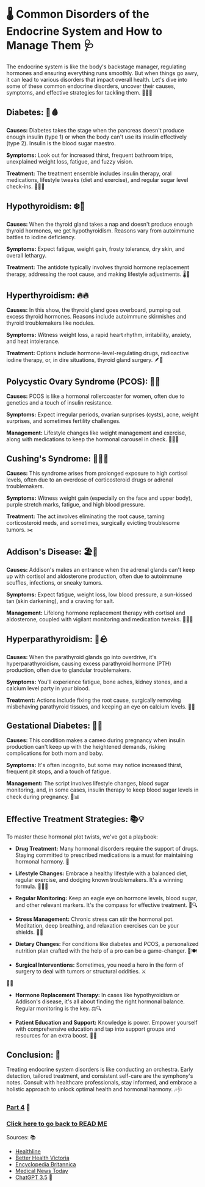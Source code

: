# 🌡️ Common Disorders of the Endocrine System and How to Manage Them 🩺

The endocrine system is like the body's backstage manager, regulating hormones and ensuring everything runs smoothly. But when things go awry, it can lead to various disorders that impact overall health. Let's dive into some of these common endocrine disorders, uncover their causes, symptoms, and effective strategies for tackling them. 🕵️‍♀️💉

## Diabetes: 🍰🩸

**Causes:** Diabetes takes the stage when the pancreas doesn't produce enough insulin (type 1) or when the body can't use its insulin effectively (type 2). Insulin is the blood sugar maestro.

**Symptoms:** Look out for increased thirst, frequent bathroom trips, unexplained weight loss, fatigue, and fuzzy vision.

**Treatment:** The treatment ensemble includes insulin therapy, oral medications, lifestyle tweaks (diet and exercise), and regular sugar level check-ins. 🏃‍♀️🥗

## Hypothyroidism: ❄️🦋

**Causes:** When the thyroid gland takes a nap and doesn't produce enough thyroid hormones, we get hypothyroidism. Reasons vary from autoimmune battles to iodine deficiency.

**Symptoms:** Expect fatigue, weight gain, frosty tolerance, dry skin, and overall lethargy.

**Treatment:** The antidote typically involves thyroid hormone replacement therapy, addressing the root cause, and making lifestyle adjustments. 🌡️🥦

## Hyperthyroidism: 🔥🔥

**Causes:** In this show, the thyroid gland goes overboard, pumping out excess thyroid hormones. Reasons include autoimmune skirmishes and thyroid troublemakers like nodules.

**Symptoms:** Witness weight loss, a rapid heart rhythm, irritability, anxiety, and heat intolerance.

**Treatment:** Options include hormone-level-regulating drugs, radioactive iodine therapy, or, in dire situations, thyroid gland surgery. 🪶💊

## Polycystic Ovary Syndrome (PCOS): 🧬🍏

**Causes:** PCOS is like a hormonal rollercoaster for women, often due to genetics and a touch of insulin resistance.

**Symptoms:** Expect irregular periods, ovarian surprises (cysts), acne, weight surprises, and sometimes fertility challenges.

**Management:** Lifestyle changes like weight management and exercise, along with medications to keep the hormonal carousel in check. 💪🧘‍♀️

## Cushing's Syndrome: 🧡🏋️‍♀️

**Causes:** This syndrome arises from prolonged exposure to high cortisol levels, often due to an overdose of corticosteroid drugs or adrenal troublemakers.

**Symptoms:** Witness weight gain (especially on the face and upper body), purple stretch marks, fatigue, and high blood pressure.

**Treatment:** The act involves eliminating the root cause, taming corticosteroid meds, and sometimes, surgically evicting troublesome tumors. ✂️

## Addison's Disease: 🏖️🧂

**Causes:** Addison's makes an entrance when the adrenal glands can't keep up with cortisol and aldosterone production, often due to autoimmune scuffles, infections, or sneaky tumors.

**Symptoms:** Expect fatigue, weight loss, low blood pressure, a sun-kissed tan (skin darkening), and a craving for salt.

**Management:** Lifelong hormone replacement therapy with cortisol and aldosterone, coupled with vigilant monitoring and medication tweaks. 🏄‍♀️💊

## Hyperparathyroidism: 🧪🪨

**Causes:** When the parathyroid glands go into overdrive, it's hyperparathyroidism, causing excess parathyroid hormone (PTH) production, often due to glandular troublemakers.

**Symptoms:** You'll experience fatigue, bone aches, kidney stones, and a calcium level party in your blood.

**Treatment:** Actions include fixing the root cause, surgically removing misbehaving parathyroid tissues, and keeping an eye on calcium levels. 🔨🏥

## Gestational Diabetes: 🤰🍰

**Causes:** This condition makes a cameo during pregnancy when insulin production can't keep up with the heightened demands, risking complications for both mom and baby.

**Symptoms:** It's often incognito, but some may notice increased thirst, frequent pit stops, and a touch of fatigue.

**Management:** The script involves lifestyle changes, blood sugar monitoring, and, in some cases, insulin therapy to keep blood sugar levels in check during pregnancy. 👶📊

## Effective Treatment Strategies: 📚💡

To master these hormonal plot twists, we've got a playbook:

- **Drug Treatment:** Many hormonal disorders require the support of drugs. Staying committed to prescribed medications is a must for maintaining hormonal harmony. 💊

- **Lifestyle Changes:** Embrace a healthy lifestyle with a balanced diet, regular exercise, and dodging known troublemakers. It's a winning formula. 🏋️‍♂️🥦

- **Regular Monitoring:** Keep an eagle eye on hormone levels, blood sugar, and other relevant markers. It's the compass for effective treatment. 🦅🔍

- **Stress Management:** Chronic stress can stir the hormonal pot. Meditation, deep breathing, and relaxation exercises can be your shields. 🧘‍♂️

- **Dietary Changes:** For conditions like diabetes and PCOS, a personalized nutrition plan crafted with the help of a pro can be a game-changer. 🍏🍽️

- **Surgical Interventions:** Sometimes, you need a hero in the form of surgery to deal with tumors or structural oddities. ⚔

️👨‍⚕️

- **Hormone Replacement Therapy:** In cases like hypothyroidism or Addison's disease, it's all about finding the right hormonal balance. Regular monitoring is the key. ⚖️🔍

- **Patient Education and Support:** Knowledge is power. Empower yourself with comprehensive education and tap into support groups and resources for an extra boost. 🧠🤗

## Conclusion: 🌟

Treating endocrine system disorders is like conducting an orchestra. Early detection, tailored treatment, and consistent self-care are the symphony's notes. Consult with healthcare professionals, stay informed, and embrace a holistic approach to unlock optimal health and hormonal harmony. 🎶🩺

### [Part 4](Part_4.md) 📖
### [Click here to go back to READ ME](README.md)

Sources: 📚
- [Healthline](https://www.healthline.com/health/the-endocrine-system)
- [Better Health Victoria](https://www.betterhealth.vic.gov.au/health/conditionsandtreatments/hormonal-endocrine-system)
- [Encyclopedia Britannica](https://www.britannica.com/science/endocrine-system)
- [Medical News Today](https://www.medicalnewstoday.com/articles/endocrine-disorders)
- [ChatGPT 3.5](https://chat.openai.com/) 💬
